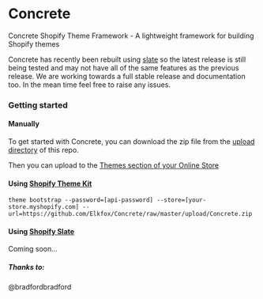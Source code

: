 # Concrete

Concrete Shopify Theme Framework - A lightweight framework for building Shopify themes

Concrete has recently been rebuilt using [slate](https://shopify.github.io/slate/) so the latest release is still being tested and may not have all of the same features as the previous release. We are working towards a full stable release and documentation too. In the mean time feel free to raise any issues.

### Getting started

#### Manually

To get started with Concrete, you can download the zip file from the [upload directory](https://github.com/Elkfox/Concrete/tree/master/upload) of this repo. 

Then you can upload to the [Themes section of your Online Store](https://www.shopify.com/admin/themes)

#### Using [Shopify Theme Kit](https://shopify.github.io/themekit/) 

`theme bootstrap --password=[api-password] --store=[your-store.myshopify.com] --url=https://github.com/Elkfox/Concrete/raw/master/upload/Concrete.zip`

#### Using [Shopify Slate](https://shopify.github.io/slate/)

Coming soon...

##### Thanks to:
@bradfordbradford
